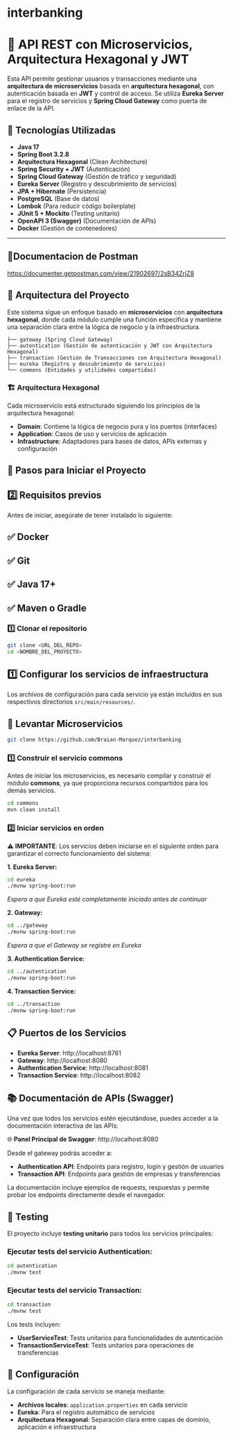 # interbanking
# 📌 API REST con Microservicios, Arquitectura Hexagonal y JWT

Esta API permite gestionar usuarios y transacciones mediante una **arquitectura de microservicios** basada en **arquitectura hexagonal**, con autenticación basada en **JWT** y control de acceso. Se utiliza **Eureka Server** para el registro de servicios y **Spring Cloud Gateway** como puerta de enlace de la API.

## 🚀 Tecnologías Utilizadas

- **Java 17**
- **Spring Boot 3.2.8**
- **Arquitectura Hexagonal** (Clean Architecture)
- **Spring Security + JWT** (Autenticación)
- **Spring Cloud Gateway** (Gestión de tráfico y seguridad)
- **Eureka Server** (Registro y descubrimiento de servicios)
- **JPA + Hibernate** (Persistencia)
- **PostgreSQL** (Base de datos)
- **Lombok** (Para reducir código boilerplate)
- **JUnit 5 + Mockito** (Testing unitario)
- **OpenAPI 3 (Swagger)** (Documentación de APIs)
- **Docker** (Gestión de contenedores)

---
## 📂Documentacion de Postman
https://documenter.getpostman.com/view/21902697/2sB34ZrjZ8

## 📂 Arquitectura del Proyecto

Este sistema sigue un enfoque basado en **microservicios** con **arquitectura hexagonal**, donde cada módulo cumple una función específica y mantiene una separación clara entre la lógica de negocio y la infraestructura.

```plaintext
├── gateway (Spring Cloud Gateway)
├── autentication (Gestión de autenticación y JWT con Arquitectura Hexagonal)
├── transaction (Gestión de Transacciones con Arquitectura Hexagonal)
├── eureka (Registro y descubrimiento de servicios)
└── commons (Entidades y utilidades compartidas)
```

### 🏗️ Arquitectura Hexagonal

Cada microservicio está estructurado siguiendo los principios de la arquitectura hexagonal:

- **Domain**: Contiene la lógica de negocio pura y los puertos (interfaces)
- **Application**: Casos de uso y servicios de aplicación
- **Infrastructure**: Adaptadores para bases de datos, APIs externas y configuración

## 🔄 Pasos para Iniciar el Proyecto

## 2️⃣ Requisitos previos
Antes de iniciar, asegúrate de tener instalado lo siguiente:

## ✅ Docker
## ✅ Git
## ✅ Java 17+
## ✅ Maven o Gradle

### 1️⃣ Clonar el repositorio

```bash
git clone <URL_DEL_REPO>
cd <NOMBRE_DEL_PROYECTO>
```

## 1️⃣ Configurar los servicios de infraestructura

Los archivos de configuración para cada servicio ya están incluidos en sus respectivos directorios `src/main/resources/`.

## 🚀 Levantar Microservicios 

```bash
git clone https://github.com/Braian-Marquez/interbanking
```
### 1️⃣ Construir el servicio **commons**  
Antes de iniciar los microservicios, es necesario compilar y construir el módulo **commons**, ya que proporciona recursos compartidos para los demás servicios.  

```bash
cd commons
mvn clean install
```

### 2️⃣ Iniciar servicios en orden

⚠️ **IMPORTANTE**: Los servicios deben iniciarse en el siguiente orden para garantizar el correcto funcionamiento del sistema:

**1. Eureka Server:**
```bash
cd eureka
./mvnw spring-boot:run
```
*Espera a que Eureka esté completamente iniciado antes de continuar*

**2. Gateway:**
```bash
cd ../gateway
./mvnw spring-boot:run
```
*Espera a que el Gateway se registre en Eureka*

**3. Authentication Service:**
```bash
cd ../autentication
./mvnw spring-boot:run
```

**4. Transaction Service:**
```bash
cd ../transaction
./mvnw spring-boot:run
```

## 📋 Puertos de los Servicios

- **Eureka Server**: http://localhost:8761
- **Gateway**: http://localhost:8080
- **Authentication Service**: http://localhost:8081
- **Transaction Service**: http://localhost:8082

## 📚 Documentación de APIs (Swagger)

Una vez que todos los servicios estén ejecutándose, puedes acceder a la documentación interactiva de las APIs:

🌐 **Panel Principal de Swagger**: http://localhost:8080

Desde el gateway podrás acceder a:
- **Authentication API**: Endpoints para registro, login y gestión de usuarios
- **Transaction API**: Endpoints para gestión de empresas y transferencias

La documentación incluye ejemplos de requests, respuestas y permite probar los endpoints directamente desde el navegador.

## 🧪 Testing

El proyecto incluye **testing unitario** para todos los servicios principales:

### Ejecutar tests del servicio Authentication:
```bash
cd autentication
./mvnw test
```

### Ejecutar tests del servicio Transaction:
```bash
cd transaction
./mvnw test
```

Los tests incluyen:
- **UserServiceTest**: Tests unitarios para funcionalidades de autenticación
- **TransactionServiceTest**: Tests unitarios para operaciones de transferencias

## 🔧 Configuración

La configuración de cada servicio se maneja mediante:
- **Archivos locales**: `application.properties` en cada servicio
- **Eureka**: Para el registro automático de servicios
- **Arquitectura Hexagonal**: Separación clara entre capas de dominio, aplicación e infraestructura


